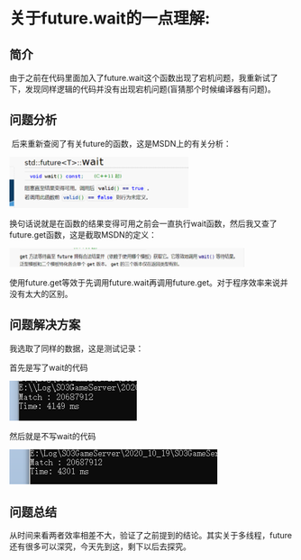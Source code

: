 #   关于future.wait的一点理解:

## 简介

由于之前在代码里面加入了future.wait这个函数出现了宕机问题，我重新试了下，发现同样逻辑的代码并没有出现宕机问题(盲猜那个时候编译器有问题)。

## 问题分析

​    后来重新查阅了有关future的函数，这是MSDN上的有关分析：

![img](关于future.wait的一点理解.assets/wps_clip_image-10093.png)

换句话说就是在函数的结果变得可用之前会一直执行wait函数，然后我又查了future.get函数，这是截取MSDN的定义：

![img](关于future.wait的一点理解.assets/wps_clip_image-10126.png)

使用future.get等效于先调用future.wait再调用future.get。对于程序效率来说并没有太大的区别。

## 问题解决方案

   我选取了同样的数据，这是测试记录：

 首先是写了wait的代码

![img](关于future.wait的一点理解.assets/wps_clip_image-10155.png)

 然后就是不写wait的代码

![img](关于future.wait的一点理解.assets/wps_clip_image-10198.png)

##    问题总结

从时间来看两者效率相差不大，验证了之前提到的结论。其实关于多线程，future还有很多可以深究，今天先到这，剩下以后去探究。
